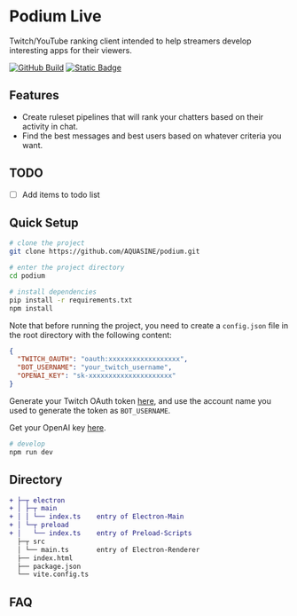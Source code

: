 # Podium Live

Twitch/YouTube ranking client intended to help streamers develop interesting apps for their viewers.

<!-- [![awesome-vite](https://awesome.re/mentioned-badge.svg)](https://github.com/vitejs/awesome-vite) -->
<!-- [![Netlify Status](https://api.netlify.com/api/v1/badges/ae3863e3-1aec-4eb1-8f9f-1890af56929d/deploy-status)](https://app.netlify.com/sites/electron-vite/deploys) -->
<!-- [![GitHub license](https://img.shields.io/github/license/caoxiemeihao/electron-vite-vue)](https://github.com/electron-vite/electron-vite-vue/blob/main/LICENSE) -->
<!-- [![GitHub stars](https://img.shields.io/github/stars/caoxiemeihao/electron-vite-vue?color=fa6470)](https://github.com/electron-vite/electron-vite-vue) -->
<!-- [![GitHub forks](https://img.shields.io/github/forks/caoxiemeihao/electron-vite-vue)](https://github.com/electron-vite/electron-vite-vue) -->
[![GitHub Build](https://github.com/AQUASINE/podium/actions/workflows/build.yml/badge.svg)](https://github.com/electron-vite/electron-vite-vue/actions/workflows/build.yml)
[![Static Badge](https://img.shields.io/badge/Documentation-blue)](https://docs.podiumlive.dev/)

## Features

- Create ruleset pipelines that will rank your chatters based on their activity in chat.
- Find the best messages and best users based on whatever criteria you want.

## TODO 
- [ ] Add items to todo list


## Quick Setup

```sh
# clone the project
git clone https://github.com/AQUASINE/podium.git

# enter the project directory
cd podium

# install dependencies
pip install -r requirements.txt
npm install
```

Note that before running the project, you need to create a `config.json` file in the root directory with the following content:
    
```json
{
  "TWITCH_OAUTH": "oauth:xxxxxxxxxxxxxxxxxx",
  "BOT_USERNAME": "your_twitch_username",
  "OPENAI_KEY": "sk-xxxxxxxxxxxxxxxxxxxxx"
}
```

Generate your Twitch OAuth token [here](https://twitchapps.com/tmi/), and use the account name you used to generate the token as `BOT_USERNAME`.

Get your OpenAI key [here](https://platform.openai.com/settings/profile?tab=api-keys).

```sh
# develop
npm run dev
```

## Directory

```diff
+ ├─┬ electron
+ │ ├─┬ main
+ │ │ └── index.ts    entry of Electron-Main
+ │ └─┬ preload
+ │   └── index.ts    entry of Preload-Scripts
  ├─┬ src
  │ └── main.ts       entry of Electron-Renderer
  ├── index.html
  ├── package.json
  └── vite.config.ts
```

<!--
## Be aware

🚨 By default, this template integrates Node.js in the Renderer process. If you don't need it, you just remove the option below. [Because it will modify the default config of Vite](https://github.com/electron-vite/vite-plugin-electron-renderer#config-presets-opinionated).

```diff
# vite.config.ts

export default {
  plugins: [
-   // Use Node.js API in the Renderer-process
-   renderer({
-     nodeIntegration: true,
-   }),
  ],
}
```
-->

## FAQ
